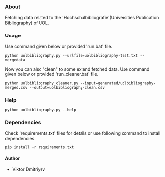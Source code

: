 ### About

Fetching data related to the 'Hochschulbibliografie'(Universities Publication Bibliography) of UOL.

### Usage

Use command given below or provided 'run.bat' file.

```
python uolbibliography.py --urlfile=uolbibliography-test.txt --mergedata
```

Now you can also "clean" to some extend fetched data. Use command given below or provided 'run_cleaner.bat' file.
```
python uolbibliography_cleaner.py --input=generated/uolbibliography-merged.csv --output=uolbibliography-clean.csv
```

### Help
```
python uolbibliography.py --help
```

### Dependencies

Check 'requirements.txt' files for details or use following command to install dependencies.
```
pip install -r requirements.txt
```


#### Author

* Viktor Dmitriyev
